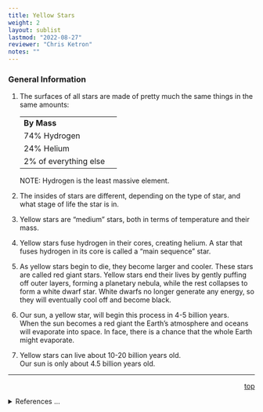 ```yaml
---
title: Yellow Stars
weight: 2
layout: sublist
lastmod: "2022-08-27"
reviewer: "Chris Ketron"
notes: ""
---
```


### General Information

1.  The surfaces of all stars are made of pretty much the same things in the same amounts: 

    |  | |
    |--|--|
    |**By Mass**| |
    |74% Hydrogen| |
    |24% Helium| |
    |2% of everything else| |

    NOTE:  Hydrogen is the least massive element.

1.  The insides of stars are different, depending on the type of star, and what stage of life the star is in.

1.  Yellow stars are “medium” stars, both in terms of temperature and their mass.

1.  Yellow stars fuse hydrogen in their cores, creating helium.  A star that fuses hydrogen in its core is called a “main sequence” star.
   
1.  As yellow stars begin to die, they become larger and cooler.  These stars are called red giant stars.  Yellow stars end their lives by gently puffing off outer layers, forming a planetary nebula, while the rest collapses to form a white dwarf star.  White dwarfs no longer generate any energy, so they will eventually cool off and become black.

1.  Our sun, a yellow star, will begin this process in 4-5 billion years.<br/>
    When the sun becomes a red giant the Earth’s atmosphere and oceans will evaporate into space.  In face, there is a chance that the whole Earth might evaporate.

1.  Yellow stars can live about 10-20 billion years old.<br/>
    Our sun is only about 4.5 billion years old.

---
<span style='float:right;'>[top](#)</span>
<br/>
<details>
<summary>References ...</summary>

|   |   |   | 
|---|---|---|
|**Item**|**Updated**|**Notes**|
|   |   |   |
</details>
